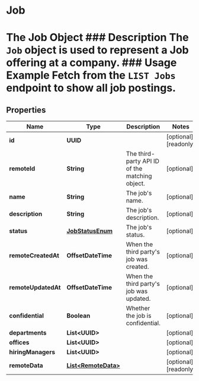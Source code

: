 

# Job

# The Job Object ### Description The `Job` object is used to represent a Job offering at a company.  ### Usage Example Fetch from the `LIST Jobs` endpoint to show all job postings.

## Properties

Name | Type | Description | Notes
------------ | ------------- | ------------- | -------------
**id** | **UUID** |  |  [optional] [readonly]
**remoteId** | **String** | The third-party API ID of the matching object. |  [optional]
**name** | **String** | The job&#39;s name. |  [optional]
**description** | **String** | The job&#39;s description. |  [optional]
**status** | [**JobStatusEnum**](JobStatusEnum.md) | The job&#39;s status. |  [optional]
**remoteCreatedAt** | **OffsetDateTime** | When the third party&#39;s job was created. |  [optional]
**remoteUpdatedAt** | **OffsetDateTime** | When the third party&#39;s job was updated. |  [optional]
**confidential** | **Boolean** | Whether the job is confidential. |  [optional]
**departments** | **List&lt;UUID&gt;** |  |  [optional]
**offices** | **List&lt;UUID&gt;** |  |  [optional]
**hiringManagers** | **List&lt;UUID&gt;** |  |  [optional]
**remoteData** | [**List&lt;RemoteData&gt;**](RemoteData.md) |  |  [optional] [readonly]



